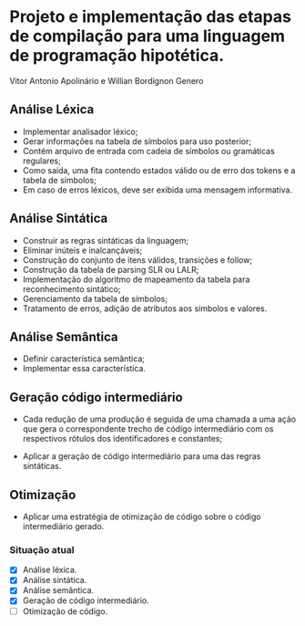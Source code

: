 # Projeto e implementação das etapas de compilação para uma linguagem de programação hipotética.

Vitor Antonio Apolinário e Willian Bordignon Genero

## Análise Léxica

* Implementar analisador léxico;
* Gerar informações na tabela de símbolos para uso posterior;
* Contém arquivo de entrada com cadeia de símbolos ou gramáticas regulares;
* Como saída, uma fita contendo estados válido ou de erro dos tokens e a tabela de símbolos;
* Em caso de erros léxicos, deve ser exibida uma mensagem informativa.

## Análise Sintática

* Construir as regras sintáticas da linguagem;
* Eliminar inúteis e inalcançáveis;
* Construção do conjunto de itens válidos, transições e follow;
* Construção da tabela de parsing SLR ou LALR;
* Implementação do algoritmo de mapeamento da tabela para reconhecimento sintático;
* Gerenciamento da tabela de símbolos;
* Tratamento de erros, adição de atributos aos símbolos e valores.

## Análise Semântica

* Definir característica semântica;
* Implementar essa característica.

## Geração código intermediário

* Cada redução de uma produção é seguida de uma chamada a uma ação que gera o correspondente trecho de código intermediário com os respectivos rótulos dos identificadores e constantes;

* Aplicar a geração de código intermediário para uma das regras sintáticas.

## Otimização

* Aplicar uma estratégia de otimização de código sobre o código intermediário gerado.

### Situação atual

* [X] Análise léxica.
* [X] Análise sintática.
* [X] Análise semântica.
* [X] Geração de código intermediário.
* [ ] Otimização de código.
